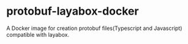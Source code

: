# protobuf-layabox-docker
A Docker image for creation protobuf files(Typescript and Javascript) compatible with layabox.

